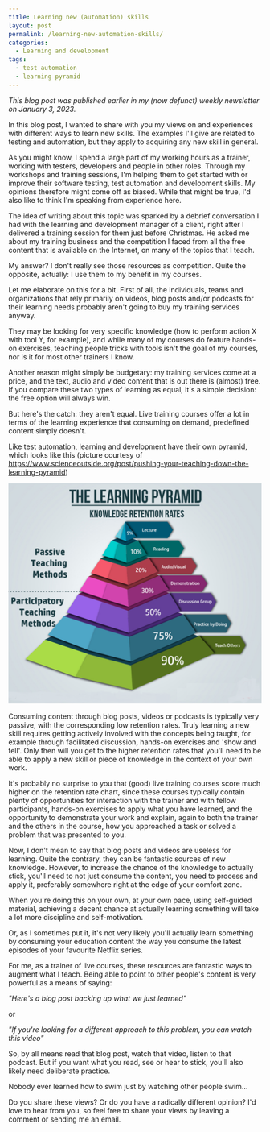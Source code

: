 ```yaml
---
title: Learning new (automation) skills
layout: post
permalink: /learning-new-automation-skills/
categories:
  - Learning and development
tags:
  - test automation
  - learning pyramid
---
```

_This blog post was published earlier in my (now defunct) weekly newsletter on January 3, 2023._

In this blog post, I wanted to share with you my views on and experiences with different ways to learn new skills. The examples I'll give are related to testing and automation, but they apply to acquiring any new skill in general.

As you might know, I spend a large part of my working hours as a trainer, working with testers, developers and people in other roles. Through my workshops and training sessions, I'm helping them to get started with or improve their software testing, test automation and development skills. My opinions therefore might come off as biased. While that might be true, I'd also like to think I'm speaking from experience here.

The idea of writing about this topic was sparked by a debrief conversation I had with the learning and development manager of a client, right after I delivered a training session for them just before Christmas. He asked me about my training business and the competition I faced from all the free content that is available on the Internet, on many of the topics that I teach.

My answer? I don't really see those resources as competition. Quite the opposite, actually: I use them to my benefit in my courses.

Let me elaborate on this for a bit. First of all, the individuals, teams and organizations that rely primarily on videos, blog posts and/or podcasts for their learning needs probably aren't going to buy my training services anyway.

They may be looking for very specific knowledge (how to perform action X with tool Y, for example), and while many of my courses do feature hands-on exercises, teaching people tricks with tools isn't the goal of my courses, nor is it for most other trainers I know.

Another reason might simply be budgetary: my training services come at a price, and the text, audio and video content that is out there is (almost) free. If you compare these two types of learning as equal, it's a simple decision: the free option will always win.

But here's the catch: they aren't equal. Live training courses offer a lot in terms of the learning experience that consuming on demand, predefined content simply doesn't.

Like test automation, learning and development have their own pyramid, which looks like this (picture courtesy of https://www.scienceoutside.org/post/pushing-your-teaching-down-the-learning-pyramid)

![learning_pyramid](/images/blog/learning_pyramid.png "The learning pyramid of knowledge retention rates")

Consuming content through blog posts, videos or podcasts is typically very passive, with the corresponding low retention rates. Truly learning a new skill requires getting actively involved with the concepts being taught, for example through facilitated discussion, hands-on exercises and 'show and tell'. Only then will you get to the higher retention rates that you'll need to be able to apply a new skill or piece of knowledge in the context of your own work.

It's probably no surprise to you that (good) live training courses score much higher on the retention rate chart, since these courses typically contain plenty of opportunities for interaction with the trainer and with fellow participants, hands-on exercises to apply what you have learned, and the opportunity to demonstrate your work and explain, again to both the trainer and the others in the course, how you approached a task or solved a problem that was presented to you.

Now, I don't mean to say that blog posts and videos are useless for learning. Quite the contrary, they can be fantastic sources of new knowledge. However, to increase the chance of the knowledge to actually stick, you'll need to not just consume the content, you need to process and apply it, preferably somewhere right at the edge of your comfort zone.

When you're doing this on your own, at your own pace, using self-guided material, achieving a decent chance at actually learning something will take a lot more discipline and self-motivation.

Or, as I sometimes put it, it's not very likely you'll actually learn something by consuming your education content the way you consume the latest episodes of your favourite Netflix series.

For me, as a trainer of live courses, these resources are fantastic ways to augment what I teach. Being able to point to other people's content is very powerful as a means of saying:

_"Here's a blog post backing up what we just learned"_

or

_"If you're looking for a different approach to this problem, you can watch this video"_

So, by all means read that blog post, watch that video, listen to that podcast. But if you want what you read, see or hear to stick, you'll also likely need deliberate practice.

Nobody ever learned how to swim just by watching other people swim…

Do you share these views? Or do you have a radically different opinion? I'd love to hear from you, so feel free to share your views by leaving a comment or sending me an email.